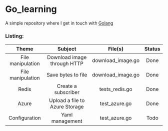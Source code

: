 # Go_learning

A simple repository where I get in touch with [Golang](https://golang.org/)

### Listing:

Theme | Subject | File(s) | Status
:-------:|:------:|:------:|:------:
File manipulation | Download image through HTTP | download_image.go | Done
File manipulation | Save bytes to file | download_image.go | Done
Redis | Create a subscriber | tests_redis.go | Done
Azure | Upload a file to Azure Storage | test_azure.go | Done
Configuration | Yaml management | test_azure.go | Todo
